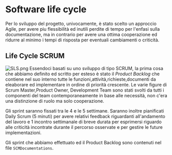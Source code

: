 # Software life cycle
Per lo sviluppo del progetto, univocamente, è stato scelto un approccio Agile, per avere piu flessibilità ed inutili perdite di tempo per l'enfasi sulla documentazione, ma in contrario per avere una ottima cooperazione ed ridurre al minimo i tempi di risposta per eventuali cambiamenti o criticità.
## Life Cycle SCRUM
![SLS.png](https://hygger.io/wp-content/uploads/2021/02/Sprint-review-table-2-1.jpg)
Essendoci basati su uno sviluppo di tipo SCRUM, la prima cosa che abbiamo definito ed scritto per esteso è stato il *Product Backlog* che contiene nel suo interno tutte le funzioni,attività,richieste,documenti da eleaborare ed implementare in ordine di priorità crescente.
Le varie figure di Scrum Master,Product Owner, Development Team sono stati svolti da tutti i componenti del team contemporaneamente in base alle necessità, non c'era una distinzione di ruolo ma solo cooperazione.

Gli sprint saranno fissati tra le 4 e le 5 settimane.
Saranno inoltre pianificati Daily Scrum (5 minuti) per avere relativi feedback riguardanti all'andamento del lavoro e 1 incontro settimanale di breve durata per esprimersi riguardo
alle criticità incontrate durante il percorso osservate e per gestire le future implementazioni.

Gli sprint che abbiamo effettuato ed il Product Backlog sono contenuti nel file `SCMDocumentations`.